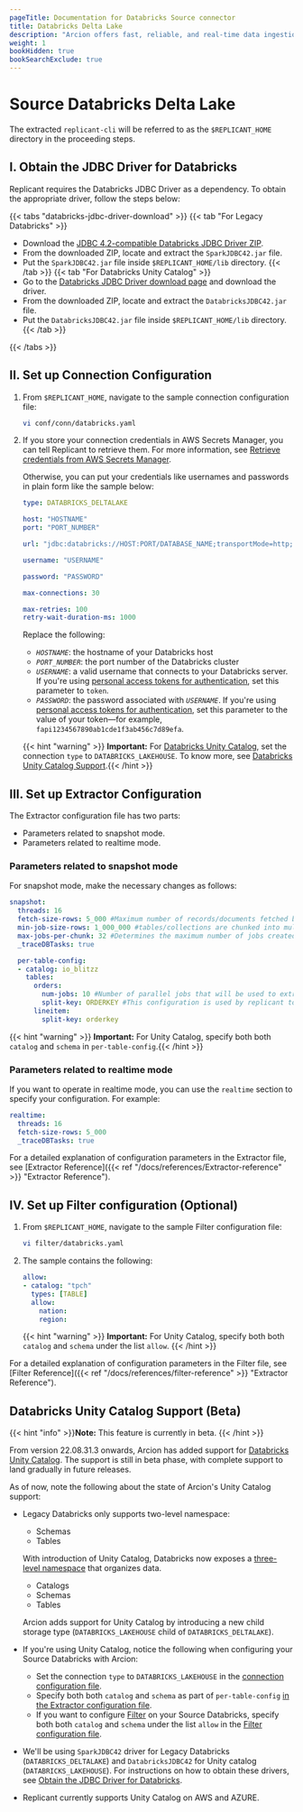 ```yaml
---
pageTitle: Documentation for Databricks Source connector
title: Databricks Delta Lake
description: "Arcion offers fast, reliable, and real-time data ingestion for Databricks Lakehouse, supporting bleeding-edge features like Unity Catalog."
weight: 1
bookHidden: true
bookSearchExclude: true
---
```

# Source Databricks Delta Lake

The extracted `replicant-cli` will be referred to as the `$REPLICANT_HOME` directory in the proceeding steps.

## I. Obtain the JDBC Driver for Databricks

Replicant requires the Databricks JDBC Driver as a dependency. To obtain the appropriate driver, follow the steps below: 

{{< tabs "databricks-jdbc-driver-download" >}}
{{< tab "For Legacy Databricks" >}}
- Download the [JDBC 4.2-compatible Databricks JDBC Driver ZIP](https://databricks-bi-artifacts.s3.us-east-2.amazonaws.com/simbaspark-drivers/jdbc/2.6.22/SimbaSparkJDBC42-2.6.22.1040.zip).
- From the downloaded ZIP, locate and extract the `SparkJDBC42.jar` file.
- Put the `SparkJDBC42.jar` file inside `$REPLICANT_HOME/lib` directory.
{{< /tab >}}
{{< tab "For Databricks Unity Catalog" >}}
- Go to the [Databricks JDBC Driver download page](https://www.databricks.com/spark/jdbc-drivers-download) and download the driver.
- From the downloaded ZIP, locate and extract the `DatabricksJDBC42.jar` file.
- Put the `DatabricksJDBC42.jar` file inside `$REPLICANT_HOME/lib` directory.
{{< /tab >}}

{{< /tabs >}}

## II. Set up Connection Configuration

1. From `$REPLICANT_HOME`, navigate to the sample connection configuration file:
    ```BASH
    vi conf/conn/databricks.yaml
    ```

2. If you store your connection credentials in AWS Secrets Manager, you can tell Replicant to retrieve them. For more information, see [Retrieve credentials from AWS Secrets Manager](/docs/references/secrets-manager). 
    
    Otherwise, you can put your credentials like usernames and passwords in plain form like the sample below:

    ```YAML
    type: DATABRICKS_DELTALAKE

    host: "HOSTNAME"
    port: "PORT_NUMBER"

    url: "jdbc:databricks://HOST:PORT/DATABASE_NAME;transportMode=http;ssl=1;httpPath=<http-path>;AuthMech=3" # This URL can be copied from databricks cluster info page"

    username: "USERNAME"

    password: "PASSWORD"

    max-connections: 30

    max-retries: 100
    retry-wait-duration-ms: 1000
    ```

    Replace the following:
    - *`HOSTNAME`*: the hostname of your Databricks host
    - *`PORT_NUMBER`*: the port number of the Databricks cluster
    - *`USERNAME`*: a valid username that connects to your Databricks server. If you're using [personal access tokens for authentication](https://docs.databricks.com/dev-tools/api/latest/authentication.html#generate-a-personal-access-token), set this parameter to `token`.
    - *`PASSWORD`*: the password associated with *`USERNAME`*. If you're using [personal access tokens for authentication](https://docs.databricks.com/dev-tools/api/latest/authentication.html#generate-a-personal-access-token), set this parameter to the value of your token—for example, `fapi1234567890ab1cde1f3ab456c7d89efa`.
    
    {{< hint "warning" >}} **Important:** For [Databricks Unity Catalog](https://www.databricks.com/product/unity-catalog), set the connection `type` to `DATABRICKS_LAKEHOUSE`. To know more, see [Databricks Unity Catalog Support](#databricks-unity-catalog-support-beta).{{< /hint >}}

## III. Set up Extractor Configuration
    
The Extractor configuration file has two parts:

  - Parameters related to snapshot mode.
  - Parameters related to realtime mode.

  ### Parameters related to snapshot mode
  For snapshot mode, make the necessary changes as follows:

  ```YAML
  snapshot:
    threads: 16
    fetch-size-rows: 5_000 #Maximum number of records/documents fetched by replicant at once from the source system
    min-job-size-rows: 1_000_000 #tables/collections are chunked into multiple jobs for replication. This configuration specifies a minimum size for each such job. This has a positive correlation with the memory footprint of replicant
    max-jobs-per-chunk: 32 #Determines the maximum number of jobs created per source table/collection
    _traceDBTasks: true

    per-table-config:
    - catalog: io_blitzz
      tables:
        orders:
          num-jobs: 10 #Number of parallel jobs that will be used to extract the rows from a table. This value will override the number of jobs internally calculated by Replicant
          split-key: ORDERKEY #This configuration is used by replicant to split a table into multiple jobs in order to do parallel extraction. This column will be used to perform parallel data extraction from table being replicated that has this column
        lineitem:
          split-key: orderkey
  ```

  {{< hint "warning" >}} **Important:** For Unity Catalog, specify both both `catalog` and `schema` in `per-table-config`.{{< /hint >}}

  ### Parameters related to realtime mode
  If you want to operate in realtime mode, you can use the `realtime` section to specify your configuration. For example:

  ```YAML
  realtime:
    threads: 16
    fetch-size-rows: 5_000
    _traceDBTasks: true
  ```

For a detailed explanation of configuration parameters in the Extractor file, see [Extractor Reference]({{< ref "/docs/references/Extractor-reference" >}} "Extractor Reference").

## IV. Set up Filter configuration (Optional)

1. From `$REPLICANT_HOME`, navigate to the sample Filter configuration file:

    ```BASH
    vi filter/databricks.yaml
    ```

2. The sample contains the following:

    ```YAML
    allow:
    - catalog: "tpch"
      types: [TABLE]
      allow:
        nation:
        region:
    ```

    {{< hint "warning" >}} **Important:** For Unity Catalog, specify both both `catalog` and `schema` under the list `allow`. {{< /hint >}}

For a detailed explanation of configuration parameters in the Filter file, see [Filter Reference]({{< ref "/docs/references/filter-reference" >}} "Extractor Reference").


## Databricks Unity Catalog Support (Beta)

{{< hint "info" >}}**Note:** This feature is currently in beta. {{< /hint >}}

From version 22.08.31.3 onwards, Arcion has added support for [Databricks Unity Catalog](https://www.databricks.com/product/unity-catalog). The support is still in beta phase, with complete support to land gradually in future releases.

As of now, note the following about the state of Arcion's Unity Catalog support:

- Legacy Databricks only supports two-level namespace:

    - Schemas
    - Tables

  With introduction of Unity Catalog, Databricks now exposes a [three-level namespace](https://docs.databricks.com/data-governance/unity-catalog/queries.html#three-level-namespace-notation) that organizes data. 
    - Catalogs 
    - Schemas 
    - Tables

  Arcion adds support for Unity Catalog by introducing a new child storage type (`DATABRICKS_LAKEHOUSE` child of `DATABRICKS_DELTALAKE`).
- If you're using Unity Catalog, notice the following when configuring your Source Databricks with Arcion:
  - Set the connection `type` to `DATABRICKS_LAKEHOUSE` in the [connection configuration file](#ii-set-up-connection-configuration).
  - Specify both both `catalog` and `schema` as part of `per-table-config` [in the Extractor configuration file](#iii-set-up-extractor-configuration).
  - If you want to configure [Filter](/docs/references/filter-reference) on your Source Databricks, specify both both `catalog` and `schema` under the list `allow` in the [Filter configuration file](#iv-set-up-filter-configuration-optional).
- We'll be using `SparkJDBC42` driver for Legacy Databricks (`DATABRICKS_DELTALAKE`) and `DatabricksJDBC42` for Unity catalog (`DATABRICKS_LAKEHOUSE`). For instructions on how to obtain these drivers, see [Obtain the JDBC Driver for Databricks](#i-obtain-the-jdbc-driver-for-databricks).
- Replicant currently supports Unity Catalog on AWS and AZURE.


